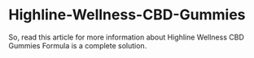 # Highline-Wellness-CBD-Gummies
So, read this article for more information about Highline Wellness CBD Gummies Formula is a complete solution.
